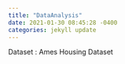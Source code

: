 ```yaml
---
title: "DataAnalysis"
date: 2021-01-30 08:45:28 -0400
categories: jekyll update
---
```



Dataset : Ames Housing Dataset 
